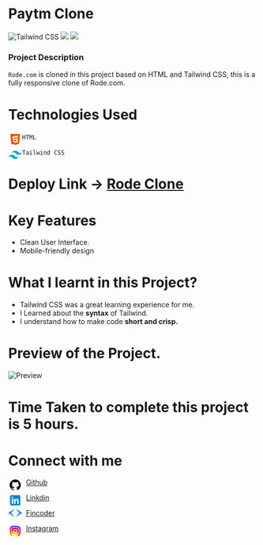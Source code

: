 # Paytm Clone

![Tailwind CSS](https://img.shields.io/badge/Tailwind-CSS-%234FC3F7) ![](https://img.shields.io/badge/HTML-5-%23FF7043) ![](https://img.shields.io/badge/Responsive-Design-%23B2EBF2)

 

### Project Description
`Rode.com` is cloned in this project based on HTML and Tailwind CSS, this is a fully responsive clone of Rode.com.

 

# Technologies Used


<img align="left" alt="HTML5" src="./Assets/icons8-html-5-28.png" /> `HTML` 

<img align="left" alt="Tailwind CSS" src="./Assets/icons8-tailwind-css-28.png"> `Tailwind CSS`

 # Deploy Link -> [Rode Clone](https://rode-audio.netlify.app/)

# Key Features
- Clean User Interface.
- Mobile-friendly design

 

# What I learnt in this Project?

- Tailwind CSS was a great learning experience for me.
- I Learned about the **syntax** of Tailwind.
- I understand how to make code **short and crisp.**

 

# Preview of the Project.
![Preview](./Assets/preview.png)

 

# Time Taken to complete this project is 5 hours.

 

# Connect with me
<img align="left" alt="Github" src="./Assets/icons8-github-28.png">&nbsp; [Github](https://github.com/Piyushb790)

<img align="left" alt="Github" src="./Assets/icons8-linkedin-28.png"> &nbsp; [Linkdin](https://www.linkedin.com/in/piyush-bhattit06/)

<img align="left" alt="Github" width="28px" src="./Assets/findcoder.svg"> &nbsp; [Fincoder](https://www.findcoder.io/u/piyushbhatt)

<img align="left" alt="Github"  src="./Assets/icons8-instagram-28.png"> &nbsp; [Instagram](https://www.instagram.com/piyush_11_11/)


